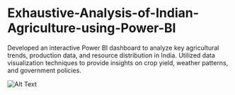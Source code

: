 # Exhaustive-Analysis-of-Indian-Agriculture-using-Power-BI
Developed an interactive Power BI dashboard to analyze key agricultural trends, production data, and resource distribution in India.  Utilized data visualization techniques to provide insights on crop yield, weather patterns, and government policies.

![Alt Text](https://drive.google.com/uc?export=view&id=1uQYVf9AIGHYWVpLdZpHejCshTYs7baOi)


